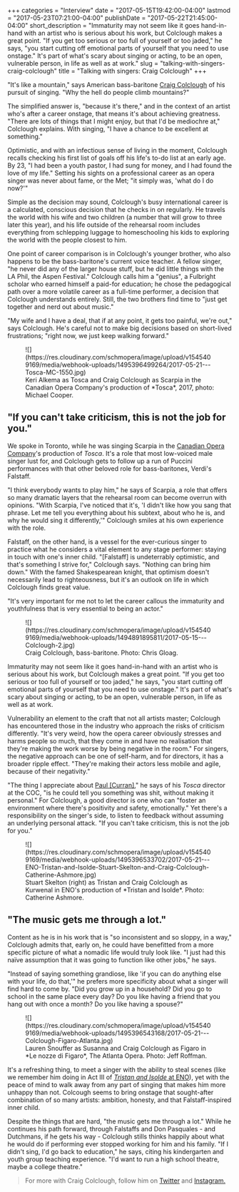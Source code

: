 +++
categories = "Interview"
date = "2017-05-15T19:42:00-04:00"
lastmod = "2017-05-23T07:21:00-04:00"
publishDate = "2017-05-22T21:45:00-04:00"
short_description = "Immaturity may not seem like it goes hand-in-hand with an artist who is serious about his work, but Colclough makes a great point. \"If you get too serious or too full of yourself or too jaded,\" he says, \"you start cutting off emotional parts of yourself that you need to use onstage.\" It's part of what's scary about singing or acting, to be an open, vulnerable person, in life as well as at work."
slug = "talking-with-singers-craig-colclough"
title = "Talking with singers: Craig Colclough"
+++

"It's like a mountain," says American bass-baritone [Craig Colclough](/scene/people/craig-colclough/) of his pursuit of singing. "Why the hell do people climb mountains?"

The simplified answer is, "because it's there," and in the context of an artist who's after a career onstage, that means it's about achieving greatness. "There are lots of things that I might enjoy, but that I'd be mediochre at," Colclough explains. With singing, "I have a chance to be excellent at something."

Optimistic, and with an infectious sense of living in the moment, Colclough recalls checking his first list of goals off his life's to-do list at an early age. By 23, "I had been a youth pastor, I had sung for money, and I had found the love of my life." Setting his sights on a professional career as an opera singer was never about fame, or the Met; "it simply was, 'what do I do now?'"

Simple as the decision may sound, Colclough's busy international career is a calculated, conscious decision that he checks in on regularly. He travels the world with his wife and two children (a number that will grow to three later this year), and his life outside of the rehearsal room includes everything from schlepping luggage to homeschooling his kids to exploring the world with the people closest to him.

One point of career comparison is in Colclough's younger brother, who also happens to be the bass-baritone's current voice teacher. A fellow singer, "he never did any of the larger house stuff, but he did little things with the LA Phil, the Aspen Festival." Colclough calls him a "genius", a Fulbright scholar who earned himself a paid-for education; he chose the pedagogical path over a more volatile career as a full-time performer, a decision that Colclough understands entirely. Still, the two brothers find time to "just get together and nerd out about music."

"My wife and I have a deal, that if at any point, it gets too painful, we're out," says Colclough. He's careful not to make big decisions based on short-lived frustrations; "right now, we just keep walking forward."

<figure data-type="image">
![](https://res.cloudinary.com/schmopera/image/upload/v1545409169/media/webhook-uploads/1495396499264/2017-05-21---Tosca-MC-1550.jpg)
<figcaption>Keri Alkema as Tosca and Craig Colclough as Scarpia in the Canadian Opera Company's production of *Tosca*, 2017, photo: Michael Cooper.</figcaption>
</figure>

## "If you can't take criticism, this is not the job for you."

We spoke in Toronto, while he was singing Scarpia in the [Canadian Opera Company](/scene/companies/canadian-opera-company/)'s production of *Tosca*. It's a role that most low-voiced male singer lust for, and Colclough gets to follow up a run of Puccini performances with that other beloved role for bass-baritones, Verdi's Falstaff.

"I think everybody wants to play him," he says of Scarpia, a role that offers so many dramatic layers that the rehearsal room can become overrun with opinions. "With Scarpia, I've noticed that it's, 'I didn't like how you sang that phrase. Let me tell you everything about his subtext, about who he is, and why he would sing it differently,'" Colclough smiles at his own experience with the role.

Falstaff, on the other hand, is a vessel for the ever-curious singer to practice what he considers a vital element to any stage performer: staying in touch with one's inner child. "[Falstaff] is undeterrably optimistic, and that's something I strive for," Colclough says. "Nothing can bring him down." With the famed Shakespearean knight, that optimism doesn't necessarily lead to righteousness, but it's an outlook on life in which Colclough finds great value. 

"It's very important for me not to let the career callous the immaturity and youthfulness that is very essential to being an actor."

<figure data-type="image">
![](https://res.cloudinary.com/schmopera/image/upload/v1545409169/media/webhook-uploads/1494891895811/2017-05-15---Colclough-2.jpg)
<figcaption>Craig Colclough, bass-baritone. Photo: Chris Gloag.</figcaption>
</figure>

Immaturity may not seem like it goes hand-in-hand with an artist who is serious about his work, but Colclough makes a great point. "If you get too serious or too full of yourself or too jaded," he says, "you start cutting off emotional parts of yourself that you need to use onstage." It's part of what's scary about singing or acting, to be an open, vulnerable person, in life as well as at work.

Vulnerability an element to the craft that not all artists master; Colclough has encountered those in the industry who approach the risks of criticism differently. "It's very weird, how the opera career obviously stresses and harms people so much, that they come in and have no realisation that they're making the work worse by being negative in the room." For singers, the negative approach can be one of self-harm, and for directors, it has a broader ripple effect. "They're making their actors less mobile and agile, because of their negativity."

"The thing I appreciate about [Paul [Curran]](/talking-with-directors-paul-curran/)," he says of his *Tosca* director at the COC, "is he could tell you something was shit, without making it personal." For Colclough, a good director is one who can "foster an environment where there's positivity and safety, emotionally." Yet there's a responsibility on the singer's side, to listen to feedback without assuming an underlying personal attack. "If you can't take criticism, this is not the job for you."

<figure data-type="image">
![](https://res.cloudinary.com/schmopera/image/upload/v1545409169/media/webhook-uploads/1495396533702/2017-05-21---ENO-Tristan-and-Isolde-Stuart-Skelton-and-Craig-Colclough-Catherine-Ashmore.jpg)
<figcaption>Stuart Skelton (right) as Tristan and Craig Colclough as Kurwenal in ENO's production of *Tristan and Isolde*. Photo: Catherine Ashmore.</figcaption>
</figure>

## "The music gets me through a lot."

Content as he is in his work that is "so inconsistent and so sloppy, in a way," Colclough admits that, early on, he could have benefitted from a more specific picture of what a nomadic life would truly look like. "I just had this naïve assumption that it was going to function like other jobs," he says.

"Instead of saying something grandiose, like 'if you can do anything else with your life, do that,'" he prefers more specificity about what a singer will find hard to come by. "Did you grow up in a household? Did you go to school in the same place every day? Do you like having a friend that you hang out with once a month? Do you like having a spouse?" 

<figure data-type="image">
![](https://res.cloudinary.com/schmopera/image/upload/v1545409169/media/webhook-uploads/1495396543168/2017-05-21---Colclough-Figaro-Atlanta.jpg)
<figcaption>Lauren Snouffer as Susanna and Craig Colclough as Figaro in *Le nozze di Figaro*, The Atlanta Opera. Photo: Jeff Roffman.</figcaption>
</figure>

It's a refreshing thing, to meet a singer with the ability to steal scenes (like we remember him doing in Act III of [*Tristan and Isolde* at ENO](/in-review-tristan-and-isolde-at-eno/)), yet with the peace of mind to walk away from any part of singing that makes him more unhappy than not. Colcough seems to bring onstage that sought-after combination of so many artists: ambition, honesty, and that Falstaff-inspired inner child.

Despite the things that are hard, "the music gets me through a lot." While he continues his path forward, through Falstaffs and Don Pasquales - and Dutchmans, if he gets his way - Colclough stills thinks happily about what he would do if performing ever stopped working for him and his family. "If I didn't sing, I'd go back to education," he says, citing his kindergarten and youth group teaching experience. "I'd want to run a high school theatre, maybe a college theatre."

>For more with Craig Colclough, follow him on [Twitter](https://twitter.com/colclough_craig) and [Instagram.](https://www.instagram.com/colcloughopera/)
